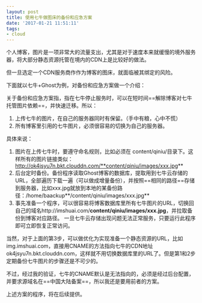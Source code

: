```yaml
---
layout: post
title: 使用七牛做图床的备份和应急方案
date: '2017-01-21 11:51:11'
tags:
- cloud
---
```


个人博客，图片是一项非常大的流量支出，尤其是对于速度本来就缓慢的境外服务器，将大部分静态资源托管在境内的CDN上是比较好的做法。

但一旦选定一个CDN服务商作作为博客的图床，就面临被其绑定的风险。

下面就以七牛+Ghost为例，对备份和应急方案做一个介绍：


关于备份和应急方案指，指在七牛停止服务时，可以在短时间==解除博客对七牛托管图片依赖==，并快速迁移。所以：

1. 上传七牛的图片，在自己的服务器同时有保留。（手中有粮，心中不慌）
1. 所有博客里引用的七牛图片，必须很容易的切换为自己的服务器。

具体来说：

1. 图片在上传七牛时，要遵守命名规则，比如必须在 content/qiniu/目录下。这样所有的图片链接类似：
http://ok4jsyu7n.bkt.clouddn.com/**content/qiniu/images/xxx.jpg**
1. 后台定时备份。备份程序读取Ghost博客的数据库，提取用到七牛云存储的URL，全部遍历下载一遍（可以做成增量备份），并按照==相同的路径==存储到服务器，比如xxx.jpg就放到本地的某备份路径：/home/baackup**/content/qiniu/images/xxx.jpg**
1. 事先准备一个程序，可以很容易将博客数据库里所有七牛图片的URL，切换回自己的域名http://imshuai.com/**content/qiniu/images/xxx.jpg**，并拉取备份到博客对应路径。
  一旦七牛云存储出现问题无法正常服务，只要运行此程序即可立即恢复正常访问。

当然，对于上面的第3步，可以做优化为实现准备一个静态资源的URL，比如img.imshuai.com，直接用CNAME的方法指向七牛的CDN地址ok4jsyu7n.bkt.clouddn.com，这样就不用切换数据库里的URL了。但是第1和2步定期备份七牛图片的步骤还是不可少的。

不过，经过我的验证，七牛的CNAME默认是无法指向的，必须是经过后台配置，并要求源域名在==中国大陆备案==，所以我还是要用前者的方案。

上述方案的程序，将在后续提供。